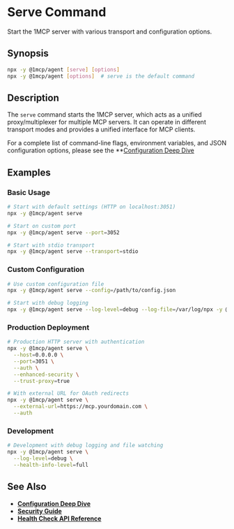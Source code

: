 # Serve Command

Start the 1MCP server with various transport and configuration options.

## Synopsis

```bash
npx -y @1mcp/agent [serve] [options]
npx -y @1mcp/agent [options]  # serve is the default command
```

## Description

The `serve` command starts the 1MCP server, which acts as a unified proxy/multiplexer for multiple MCP servers. It can operate in different transport modes and provides a unified interface for MCP clients.

For a complete list of command-line flags, environment variables, and JSON configuration options, please see the \*\*[Configuration Deep Dive](../guide/configuration.md)

## Examples

### Basic Usage

```bash
# Start with default settings (HTTP on localhost:3051)
npx -y @1mcp/agent serve

# Start on custom port
npx -y @1mcp/agent serve --port=3052

# Start with stdio transport
npx -y @1mcp/agent serve --transport=stdio
```

### Custom Configuration

```bash
# Use custom configuration file
npx -y @1mcp/agent serve --config=/path/to/config.json

# Start with debug logging
npx -y @1mcp/agent serve --log-level=debug --log-file=/var/log/npx -y @1mcp/agent.log
```

### Production Deployment

```bash
# Production HTTP server with authentication
npx -y @1mcp/agent serve \
  --host=0.0.0.0 \
  --port=3051 \
  --auth \
  --enhanced-security \
  --trust-proxy=true

# With external URL for OAuth redirects
npx -y @1mcp/agent serve \
  --external-url=https://mcp.yourdomain.com \
  --auth
```

### Development

```bash
# Development with debug logging and file watching
npx -y @1mcp/agent serve \
  --log-level=debug \
  --health-info-level=full
```

## See Also

- **[Configuration Deep Dive](../guide/configuration)**
- **[Security Guide](../reference/security)**
- **[Health Check API Reference](../reference/health-check)**
